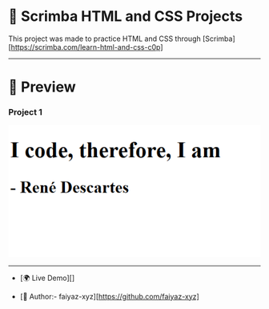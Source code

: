 # 🚀 Scrimba HTML and CSS Projects

This project was made to practice HTML and CSS through [Scrimba][https://scrimba.com/learn-html-and-css-c0p]

---

# 📸 Preview

### Project 1

![Project 1](./Project%201/image.png)

---

- [🌍 Live Demo][]

- [👤 Author:- faiyaz-xyz][https://github.com/faiyaz-xyz]

